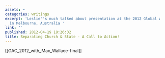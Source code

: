 ```yaml
---
assets: ~
categories: writings
excerpt: 'Leslie''s much talked about presentation at the 2012 Global Atheist Convention
  in Melbourne, Australia '
link: ''
published: 2012-04-19 18:26:32
title: Separating Church & State - A Call to Action!
---
```

[[GAC_2012_with_Max_Wallace-final]] 